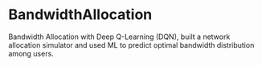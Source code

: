 # BandwidthAllocation
Bandwidth Allocation with Deep Q-Learning (DQN), built a network allocation simulator and used ML to predict optimal bandwidth distribution among users.
